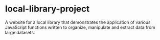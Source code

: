 ﻿# local-library-project
A website for a local library that demonstrates the application of various JavaScript functions written to organize, manipulate and extract data from large datasets.
